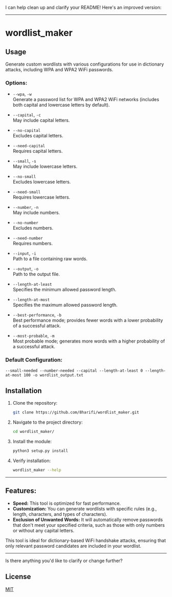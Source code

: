 I can help clean up and clarify your README! Here's an improved version:

---

# wordlist_maker

## Usage

Generate custom wordlists with various configurations for use in dictionary attacks, including WPA and WPA2 WiFi passwords.

### Options:

- `--wpa`, `-w`  
  Generate a password list for WPA and WPA2 WiFi networks (includes both capital and lowercase letters by default).

- `--capital`, `-c`  
  May include capital letters.

- `--no-capital`  
  Excludes capital letters.

- `--need-capital`  
  Requires capital letters.

- `--small`, `-s`  
  May include lowercase letters.

- `--no-small`  
  Excludes lowercase letters.

- `--need-small`  
  Requires lowercase letters.

- `--number`, `-n`  
  May include numbers.

- `--no-number`  
  Excludes numbers.

- `--need-number`  
  Requires numbers.

- `--input`, `-i`  
  Path to a file containing raw words.

- `--output`, `-o`  
  Path to the output file.

- `--length-at-least`  
  Specifies the minimum allowed password length.

- `--length-at-most`  
  Specifies the maximum allowed password length.

- `--best-performance`, `-b`  
  Best performance mode; provides fewer words with a lower probability of a successful attack.

- `--most-probable`, `-m`  
  Most probable mode; generates more words with a higher probability of a successful attack.

### Default Configuration:
```
--small-needed --number-needed --capital --length-at-least 0 --length-at-most 100 -o wordlist_output.txt
```

## Installation

1. Clone the repository:
   ```bash
   git clone https://github.com/8harifi/wordlist_maker.git
   ```

2. Navigate to the project directory:
   ```bash
   cd wordlist_maker/
   ```

3. Install the module:
   ```bash
   python3 setup.py install
   ```

4. Verify installation:
   ```bash
   wordlist_maker --help
   ```

---

## Features:

- **Speed:** This tool is optimized for fast performance.
- **Customization:** You can generate wordlists with specific rules (e.g., length, characters, and types of characters).
- **Exclusion of Unwanted Words:** It will automatically remove passwords that don't meet your specified criteria, such as those with only numbers or without any capital letters.

This tool is ideal for dictionary-based WiFi handshake attacks, ensuring that only relevant password candidates are included in your wordlist.

---

Is there anything you'd like to clarify or change further?
## License

[MIT](https://github.com/8harifi/wordlist_maker/blob/main/LICENSE)

